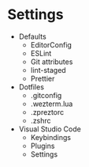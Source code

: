# Settings

* Defaults
  * EditorConfig
  * ESLint
  * Git attributes
  * lint-staged
  * Prettier
* Dotfiles
  * .gitconfig
  * .wezterm.lua
  * .zpreztorc
  * .zshrc
* Visual Studio Code
  * Keybindings
  * Plugins
  * Settings
